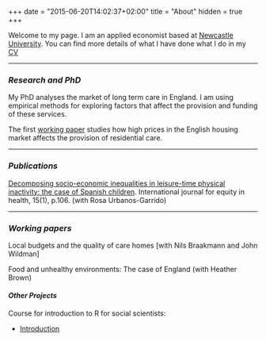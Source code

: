 +++
date = "2015-06-20T14:02:37+02:00"
title = "About"
hidden = true
+++

Welcome to my page. I am an applied economist based at [Newcastle University](http://www.ncl.ac.uk/business-school/). You can find more details of what I have done what I do in my [CV](../images/cv-edu_2018.pdf)

***

### _Research and PhD_

My PhD analyses the market of long term care in England. I am using empirical methods for exploring factors that affect the provision and funding of these services. 

The first [working paper](https://mpra.ub.uni-muenchen.de/81987/1/MPRA_paper_81987.pdf) studies how high prices in the English housing market affects the provision of residential care. 
***

### _Publications_ 

[Decomposing socio-economic inequalities in leisure-time physical inactivity: the case of Spanish children](https://equityhealthj.biomedcentral.com/track/pdf/10.1186/s12939-016-0394-9?site=equityhealthj.biomedcentral.com). International journal for equity in health, 15(1), p.106. (with Rosa Urbanos-Garrido)

***

### _Working papers_
 
 Local budgets and the quality of care homes [with Nils Braakmann and John Wildman]
 
 Food and unhealthy environments: The case of England (with Heather Brown)

#### _Other Projects_

Course for introduction to R for social scientists: 

- [Introduction](../images/s1.html)

